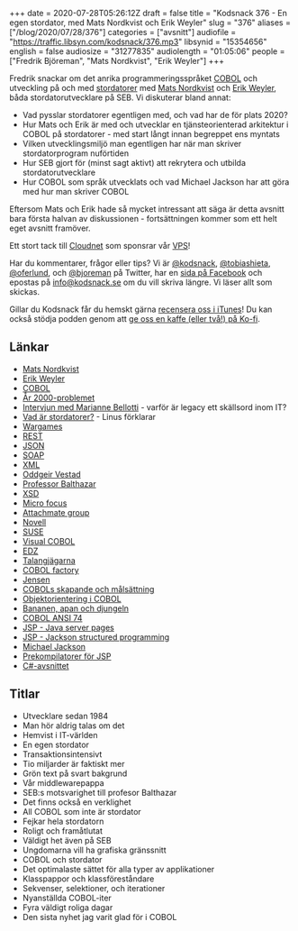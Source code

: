 +++
date = 2020-07-28T05:26:12Z
draft = false
title = "Kodsnack 376 - En egen stordator, med Mats Nordkvist och Erik Weyler"
slug = "376"
aliases = ["/blog/2020/07/28/376"]
categories = ["avsnitt"]
audiofile = "https://traffic.libsyn.com/kodsnack/376.mp3"
libsynid = "15354656"
english = false
audiosize = "31277835"
audiolength = "01:05:06"
people = ["Fredrik Björeman", "Mats Nordkvist", "Erik Weyler"] 
+++

Fredrik snackar om det anrika programmeringsspråket [COBOL](https://en.wikipedia.org/wiki/COBOL) och utveckling på och med [stordatorer](https://www.youtube.com/watch?v=ximv-PwAKnc) med [Mats Nordkvist](http://cobol.se/About_cobol.se.html) och [Erik Weyler](https://www.linkedin.com/in/erik-weyler-42859048), båda stordatorutvecklare på SEB. Vi diskuterar bland annat:

* Vad pysslar stordatorer egentligen med, och vad har de för plats 2020?
* Hur Mats och Erik är med och utvecklar en tjänsteorienterad arkitektur i COBOL på stordatorer - med start långt innan begreppet ens myntats
* Vilken utvecklingsmiljö man egentligen har när man skriver stordatorprogram nuförtiden
* Hur SEB gjort för (minst sagt aktivt) att rekrytera och utbilda stordatorutvecklare
* Hur COBOL som språk utvecklats och vad Michael Jackson har att göra med hur man skriver COBOL

Eftersom Mats och Erik hade så mycket intressant att säga är detta avsnitt bara första halvan av diskussionen - fortsättningen kommer som ett helt eget avsnitt framöver.

Ett stort tack till [Cloudnet](http://www.cloudnet.se) som sponsrar vår [VPS](http://en.wikipedia.org/wiki/Virtual_private_server)!

Har du kommentarer, frågor eller tips? Vi är [@kodsnack](https://www.twitter.com/kodsnack), [@tobiashieta](https://www.twitter.com/tobiashieta), [@oferlund](https://www.twitter.com/oferlund), och [@bjoreman](https://www.twitter.com/bjoreman) på Twitter, har en [sida på Facebook](https://www.facebook.com/kodsnack) och epostas på [info@kodsnack.se](mailto:info@kodsnack.se) om du vill skriva längre. Vi läser allt som skickas.

Gillar du Kodsnack får du hemskt gärna [recensera oss i iTunes](http://itunes.apple.com/se/podcast/kodsnack/id561631498?l=en)! Du kan också stödja podden genom att <a href="https://ko-fi.com/kodsnack" rel="payment">ge oss en kaffe (eller två!) på Ko-fi</a>.

## Länkar ##
* [Mats Nordkvist](http://cobol.se/About_cobol.se.html)
* [Erik Weyler](https://www.linkedin.com/in/erik-weyler-42859048)
* [COBOL](https://en.wikipedia.org/wiki/COBOL)
* [År 2000-problemet](https://en.wikipedia.org/wiki/Year_2000_problem)
* [Intervjun med Marianne Bellotti](https://kodsnack.se/361/) - varför är legacy ett skällsord inom IT?
* [Vad är stordatorer?](https://www.youtube.com/watch?v=ximv-PwAKnc) - Linus förklarar
* [Wargames](https://en.wikipedia.org/wiki/WarGames)
* [REST](https://en.wikipedia.org/wiki/Representational_state_transfer)
* [JSON](https://en.wikipedia.org/wiki/JSON)
* [SOAP](https://en.wikipedia.org/wiki/SOAP)
* [XML](https://en.wikipedia.org/wiki/XML)
* [Oddgeir Vestad](https://twitter.com/oddathome)
* [Professor Balthazar](https://en.wikipedia.org/wiki/Professor_Balthazar)
* [XSD](https://en.wikipedia.org/wiki/XML_Schema_%28W3C%29)
* [Micro focus](https://en.wikipedia.org/wiki/Micro_Focus)
* [Attachmate group](https://en.wikipedia.org/wiki/The_Attachmate_Group)
* [Novell](https://en.wikipedia.org/wiki/Novell)
* [SUSE](https://en.wikipedia.org/wiki/SUSE)
* [Visual COBOL](https://www.microfocus.com/en-us/products/visual-cobol/overview)
* [EDZ](https://www.microfocus.com/en-us/products/enterprise-developer-for-z/overview)
* [Talangjägarna](https://www.talangjagarna.se/)
* [COBOL factory](https://www.cobolfactory.se/)
* [Jensen](https://www.jenseneducation.se/)
* [COBOLs skapande och målsättning](https://en.wikipedia.org/wiki/COBOL#History_and_specification)
* [Objektorientering i COBOL](https://supportline.microfocus.com/documentation/books/sx51/oppubb.htm)
* [Bananen, apan och djungeln](https://www.johndcook.com/blog/2011/07/19/you-wanted-banana/)
* [COBOL ANSI 74](https://en.wikipedia.org/wiki/COBOL#COBOL-74)
* [JSP - Java server pages](https://en.wikipedia.org/wiki/Jakarta_Server_Pages)
* [JSP - Jackson structured programming](https://en.wikipedia.org/wiki/Jackson_structured_programming)
* [Michael Jackson](https://en.wikipedia.org/wiki/Michael_A._Jackson)
* [Prekompilatorer för JSP](http://www.jacksonworkbench.co.uk/jspcobol.htm)
* [C#-avsnittet](https://kodsnack.se/370/)

## Titlar ##
* Utvecklare sedan 1984
* Man hör aldrig talas om det
* Hemvist i IT-världen
* En egen stordator
* Transaktionsintensivt
* Tio miljarder är faktiskt mer
* Grön text på svart bakgrund
* Vår middlewarepappa
* SEB:s motsvarighet till profesor Balthazar
* Det finns också en verklighet
* All COBOL som inte är stordator
* Fejkar hela stordatorn
* Roligt och framåtlutat
* Väldigt het även på SEB
* Ungdomarna vill ha grafiska gränssnitt
* COBOL och stordator
* Det optimalaste sättet för alla typer av applikationer
* Klasspappor och klassföreståndare
* Sekvenser, selektioner, och iterationer
* Nyanställda COBOL-iter
* Fyra väldigt roliga dagar
* Den sista nyhet jag varit glad för i COBOL